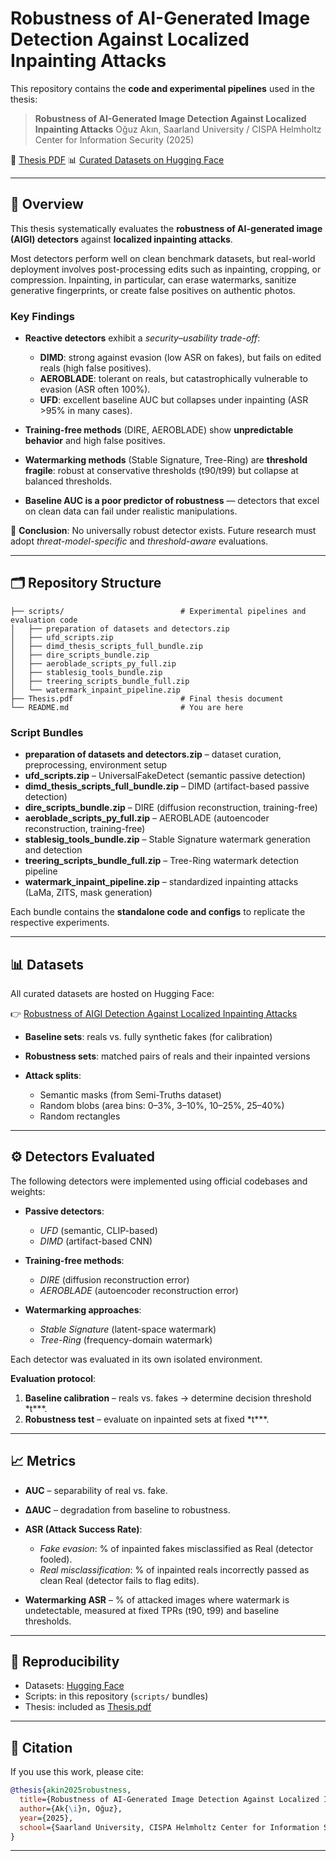 # Robustness of AI-Generated Image Detection Against Localized Inpainting Attacks

This repository contains the **code and experimental pipelines** used in the thesis:

> **Robustness of AI-Generated Image Detection Against Localized Inpainting Attacks**
> Oğuz Akın, Saarland University / CISPA Helmholtz Center for Information Security (2025)

📄 [Thesis PDF](./Thesis.pdf)
📊 [Curated Datasets on Hugging Face](https://huggingface.co/datasets/eoguzakin/Robustness-of-AI-Generated-Image-Detection-Against-Localized-Inpainting-Attacks)

---

## 📌 Overview

This thesis systematically evaluates the **robustness of AI-generated image (AIGI) detectors** against **localized inpainting attacks**.

Most detectors perform well on clean benchmark datasets, but real-world deployment involves post-processing edits such as inpainting, cropping, or compression. Inpainting, in particular, can erase watermarks, sanitize generative fingerprints, or create false positives on authentic photos.

### Key Findings

* **Reactive detectors** exhibit a *security–usability trade-off*:

  * **DIMD**: strong against evasion (low ASR on fakes), but fails on edited reals (high false positives).
  * **AEROBLADE**: tolerant on reals, but catastrophically vulnerable to evasion (ASR often 100%).
  * **UFD**: excellent baseline AUC but collapses under inpainting (ASR >95% in many cases).
* **Training-free methods** (DIRE, AEROBLADE) show **unpredictable behavior** and high false positives.
* **Watermarking methods** (Stable Signature, Tree-Ring) are **threshold fragile**: robust at conservative thresholds (t90/t99) but collapse at balanced thresholds.
* **Baseline AUC is a poor predictor of robustness** — detectors that excel on clean data can fail under realistic manipulations.

📢 **Conclusion**: No universally robust detector exists. Future research must adopt *threat-model-specific* and *threshold-aware* evaluations.

---

## 🗂 Repository Structure

```
├── scripts/                          # Experimental pipelines and evaluation code
│   ├── preparation of datasets and detectors.zip
│   ├── ufd_scripts.zip
│   ├── dimd_thesis_scripts_full_bundle.zip
│   ├── dire_scripts_bundle.zip
│   ├── aeroblade_scripts_py_full.zip
│   ├── stablesig_tools_bundle.zip
│   ├── treering_scripts_bundle_full.zip
│   └── watermark_inpaint_pipeline.zip
├── Thesis.pdf                        # Final thesis document
└── README.md                         # You are here
```

### Script Bundles

* **preparation of datasets and detectors.zip** – dataset curation, preprocessing, environment setup
* **ufd\_scripts.zip** – UniversalFakeDetect (semantic passive detection)
* **dimd\_thesis\_scripts\_full\_bundle.zip** – DIMD (artifact-based passive detection)
* **dire\_scripts\_bundle.zip** – DIRE (diffusion reconstruction, training-free)
* **aeroblade\_scripts\_py\_full.zip** – AEROBLADE (autoencoder reconstruction, training-free)
* **stablesig\_tools\_bundle.zip** – Stable Signature watermark generation and detection
* **treering\_scripts\_bundle\_full.zip** – Tree-Ring watermark detection pipeline
* **watermark\_inpaint\_pipeline.zip** – standardized inpainting attacks (LaMa, ZITS, mask generation)

Each bundle contains the **standalone code and configs** to replicate the respective experiments.

---

## 📊 Datasets

All curated datasets are hosted on Hugging Face:

👉 [Robustness of AIGI Detection Against Localized Inpainting Attacks](https://huggingface.co/datasets/eoguzakin/Robustness-of-AI-Generated-Image-Detection-Against-Localized-Inpainting-Attacks)

* **Baseline sets**: reals vs. fully synthetic fakes (for calibration)
* **Robustness sets**: matched pairs of reals and their inpainted versions
* **Attack splits**:

  * Semantic masks (from Semi-Truths dataset)
  * Random blobs (area bins: 0–3%, 3–10%, 10–25%, 25–40%)
  * Random rectangles

---

## ⚙️ Detectors Evaluated

The following detectors were implemented using official codebases and weights:

* **Passive detectors**:

  * *UFD* (semantic, CLIP-based)
  * *DIMD* (artifact-based CNN)
* **Training-free methods**:

  * *DIRE* (diffusion reconstruction error)
  * *AEROBLADE* (autoencoder reconstruction error)
* **Watermarking approaches**:

  * *Stable Signature* (latent-space watermark)
  * *Tree-Ring* (frequency-domain watermark)

Each detector was evaluated in its own isolated environment.

**Evaluation protocol**:

1. **Baseline calibration** – reals vs. fakes → determine decision threshold \*t\*\*\*.
2. **Robustness test** – evaluate on inpainted sets at fixed \*t\*\*\*.

---

## 📈 Metrics

* **AUC** – separability of real vs. fake.
* **ΔAUC** – degradation from baseline to robustness.
* **ASR (Attack Success Rate)**:

  * *Fake evasion*: % of inpainted fakes misclassified as Real (detector fooled).
  * *Real misclassification*: % of inpainted reals incorrectly passed as clean Real (detector fails to flag edits).
* **Watermarking ASR** – % of attacked images where watermark is undetectable, measured at fixed TPRs (t90, t99) and baseline thresholds.

---

## 🔬 Reproducibility

* Datasets: [Hugging Face](https://huggingface.co/datasets/eoguzakin/Robustness-of-AI-Generated-Image-Detection-Against-Localized-Inpainting-Attacks)
* Scripts: in this repository (`scripts/` bundles)
* Thesis: included as [Thesis.pdf](./Thesis.pdf)

---

## 📜 Citation

If you use this work, please cite:

```bibtex
@thesis{akin2025robustness,
  title={Robustness of AI-Generated Image Detection Against Localized Inpainting Attacks},
  author={Ak{\i}n, Oğuz},
  year={2025},
  school={Saarland University, CISPA Helmholtz Center for Information Security}
}
```

---